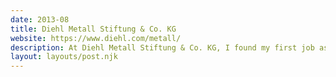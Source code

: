 ```yaml
---
date: 2013-08
title: Diehl Metall Stiftung & Co. KG
website: https://www.diehl.com/metall/
description: At Diehl Metall Stiftung & Co. KG, I found my first job as a working student. There, my tasks included typesetting and layout of brochures and mailings as well as the creation and distribution of print-ready files. I left the company in February 2015.
layout: layouts/post.njk
---
```

